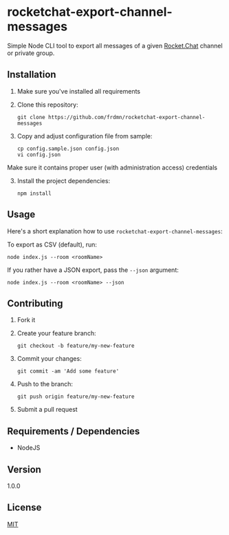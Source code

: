 # rocketchat-export-channel-messages

Simple Node CLI tool to export all messages of a given [Rocket.Chat](https://rocket.chat/) channel or private group.

## Installation

1. Make sure you've installed all requirements
2. Clone this repository:

    ```shell
    git clone https://github.com/frdmn/rocketchat-export-channel-messages
    ```

3. Copy and adjust configuration file from sample:

    ```shell
    cp config.sample.json config.json
    vi config.json
    ```

Make sure it contains proper user (with administration access) credentials

3. Install the project dependencies:

    ```shell
    npm install
    ```

## Usage

Here's a short explanation how to use `rocketchat-export-channel-messages`:

To export as CSV (default), run:

```shell
node index.js --room <roomName>
```

If you rather have a JSON export, pass the `--json` argument:

```shell
node index.js --room <roomName> --json
```

## Contributing

1. Fork it
2. Create your feature branch:

    ```shell
    git checkout -b feature/my-new-feature
    ```

3. Commit your changes:

    ```shell
    git commit -am 'Add some feature'
    ```

4. Push to the branch:

    ```shell
    git push origin feature/my-new-feature
    ```

5. Submit a pull request

## Requirements / Dependencies

* NodeJS

## Version

1.0.0

## License

[MIT](LICENSE)
